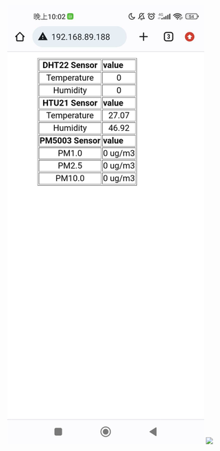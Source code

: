![](https://github.com/sijop/MCU-project/blob/main/images/tmp_received_258260526729664843174205958487081.jpeg?raw=true)
![](https://github.com/sijop/MCU-project/blob/main/images/tmp_IMG20230504213325603499433494578869.jpg?raw=true)
